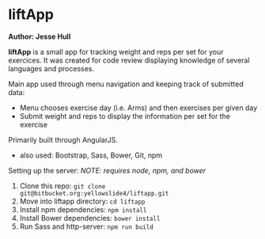 # liftApp #
**Author: Jesse Hull**

**liftApp** is a small app for tracking weight and reps per set for your exercices.
It was created for code review displaying knowledge of several languages and processes.

Main app used through menu navigation and keeping track of submitted data:

* Menu chooses exercise day (i.e. Arms) and then exercises per given day
* Submit weight and reps to display the information per set for the exercise

Primarily built through AngularJS.

* also used: Bootstrap, Sass, Bower, Git, npm


Setting up the server:
*NOTE: requires node, npm, and bower*

1. Clone this repo: `git clone git@bitbucket.org:yellowslide4/liftapp.git`
2. Move into liftapp directory: `cd liftapp`
3. Install npm dependencies: `npm install`
4. Install Bower dependencies: `bower install`
5. Run Sass and http-server: `npm run build`
